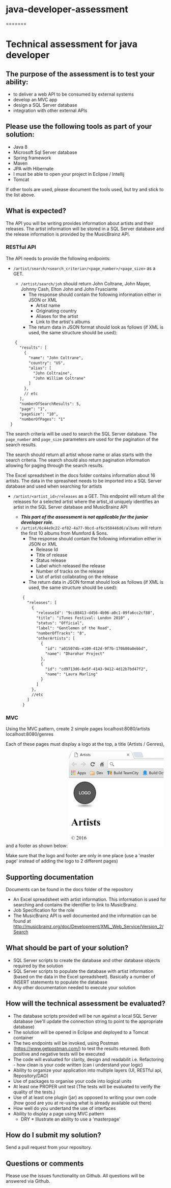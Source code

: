 
# java-developer-assessment
=======
# Technical assessment for java developer

## The purpose of the assessment is to test your ability:
* to deliver a web API to be consumed by external systems
* develop an MVC app
* design a SQL Server database
* integration with other external APIs

## Please use the following tools as part of your solution:
* Java 8
* Microsoft Sql Server database
* Spring framework
* Maven
* JPA with Hibernate
* I must be able to open your project in Eclipse / Intellij
* Tomcat

If other tools are used, please document the tools used, but try and stick to the list above.

## What is expected?
The API you will be writing provides information about artists and their releases. The artist information will be stored in a SQL Server database and the release information is provided by the MusicBrainz API.

### RESTful API
The API needs to provide the following endpoints:
* ```/artist/search/<search_criteria>/<page_number>/<page_size>``` as a GET. 

  * ```/artist/search/joh``` should return John Coltrane, John Mayer, Johnny Cash, Elton John and John Frusciante
    * The response should contain the following information either in JSON or XML
      * Artist name
      * Originating country
      * Aliases for the artist
      * Link to the artist's albums
    * The return data in JSON format should look as follows (if XML is used, the same structure should be used):
```   
    {
      "results": [
        {
          "name": "John Coltrane",
          "country": "US",
          "alias": [
            "John Coltraine",
            "John William Coltrane"
          ]
        },
        // etc
      ],
      "numberOfSearchResults": 5,
      "page": "1",
      "pageSize": "10",
      "numberOfPages": "1"
  }
```   

The search criteria will be used to search the SQL Server database. The ```page_number``` and ```page_size``` parameters are used for the pagination of the search results. 

The search should return all artist whose name or alias starts with the search criteria. The search should also return pagination information allowing for paging through the search results.

The Excel spreadsheet in the docs folder contains information about 16 artists. The data in the spreasheet needs to be imported into a SQL Server database and used when searching for artists

* ```/artist/<artist_id>/releases``` as a GET. This endpoint will return all the releases for a selected artist where the artist_id uniquely identifies an artist in the SQL Server database and MusicBrainz API

  * ***This part of the assessment is not applicable for the junior developer role.***
  * ```/artist/6c44e9c22-ef82-4a77-9bcd-af6c958446d6/albums``` will return the first 10 albums from Mumford & Sons.
    * The response should contain the following information either in JSON or XML
      * Release Id
      * Title of release
      * Status release
      * Label which released the release
      * Number of tracks on the release
      * List of artist collabrating on the release
    * The return data in JSON format should look as follows (if XML is used, the same structure should be used):
  ```
      {
        "releases": [
          {
            "releaseId": "9cc88413-d456-4b96-a0c1-09fa6cc2cf88",
            "title": "iTunes Festival: London 2010" ,
            "status": "Official",
            "label": "Gentlemen of the Road",
            "numberOfTracks": "8",
            "otherArtists": [
              {
                "id": "a015074b-e109-412d-9f7b-170b80a0ebbd",
                "name": "Dharohar Project"
              },
              {
                "id": "cd9713d6-6e5f-4143-9412-4d12b7bd47f2",
                "name": "Laura Marling"
              }
            ]     
          },
          //etc
        ]
      }
  ```

### MVC
Using the MVC pattern, create 2 simple pages
  localhost:8080/artists
  localhost:8080/genres

Each of these pages must display a logo at the top, a title (Artists / Genres), and a footer as shown below:
![Artists page](artists.PNG)

Make sure that the logo and footer are only in one place (use a 'master page' instead of adding the logo to 2 different pages)


## Supporting documentation
Documents can be found in the docs folder of the repository

* An Excel spreadsheet with artist information. This information is used for searching and contains the identifier to link to MusicBrainz.
* Job Specification for the role
* The MusicBrainz API is well documented and the information can be found at http://musicbrainz.org/doc/Development/XML_Web_Service/Version_2/Search

## What should be part of your solution?
* SQL Server scripts to create the database and other database objects required by the solution
* SQL Server scripts to populate the database with artist information (based on the data in the Excel spreadsheet). Basically a number of INSERT statements to populate the database
* Any other documentation needed to execute your solution

## How will the technical assessment be evaluated?
* The database scripts provided will be run against a local SQL Server database (we'll update the connection string to point to the appropriate database)
* The solution will be opened in Eclipse and deployed to a Tomcat container
* The two endpoints will be invoked, using Postman (https://www.getpostman.com/) to test the results returned. Both positive and negative tests will be executed
* The code will evaluated for clarity, design and readabilit i.e. Refactoring - how clean is your code written (can i understand your logic) 
* Ability to organize your application into multiple layers (UI, RESTful api, Repository/DAO)
* Use of packages to organise your code into logical units
* At least one PROPER unit test (The tests will be evaluated to verify the quality of the tests.)
* Use of at least one plugin (jar) as opposed to writing your own code (how good are you at re-using what is already available out there)
* How well do you undertand the use of interfaces
* Ability to display a page using MVC pattern
  * DRY * Illustrate an ability to use a 'masterpage'


## How do I submit my solution?
Send a pull request from your repository.

## Questions or comments
Please use the issues functionality on Github. All questions will be answered via Github.

